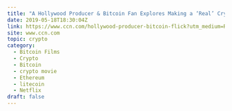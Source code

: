 ```yaml
---
title: "A Hollywood Producer & Bitcoin Fan Explores Making a ‘Real’ Crypto Flick"
date: 2019-05-18T18:30:04Z
link: https://www.ccn.com/hollywood-producer-bitcoin-flick?utm_medium=RSS&utm_source=hune
site: www.ccn.com
topic: crypto
category:
  - Bitcoin Films
  - Crypto
  - Bitcoin
  - crypto movie
  - Ethereum
  - litecoin
  - Netflix
draft: false
---
```

